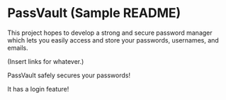 # PassVault (Sample README)
This project hopes to develop a strong and secure password manager which lets you easily access and store your passwords, usernames, and emails.

(Insert links for whatever.)

PassVault safely secures your passwords!

It has a login feature! 